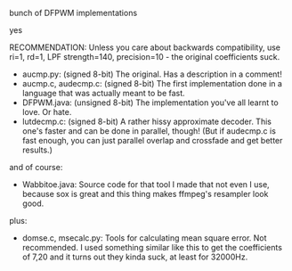 bunch of DFPWM implementations

yes

RECOMMENDATION: Unless you care about backwards compatibility, use ri=1, rd=1, LPF strength=140, precision=10 - the original coefficients suck.

* aucmp.py: (signed 8-bit) The original. Has a description in a comment!
* aucmp.c, audecmp.c: (signed 8-bit) The first implementation done in a language that was actually meant to be fast.
* DFPWM.java: (unsigned 8-bit) The implementation you've all learnt to love. Or hate.
* lutdecmp.c: (signed 8-bit) A rather hissy approximate decoder. This one's faster and can be done in parallel, though! (But if audecmp.c is fast enough, you can just parallel overlap and crossfade and get better results.)

and of course:

* Wabbitoe.java: Source code for that tool I made that not even I use, because sox is great and this thing makes ffmpeg's resampler look good.

plus:

* domse.c, msecalc.py: Tools for calculating mean square error. Not recommended. I used something similar like this to get the coefficients of 7,20 and it turns out they kinda suck, at least for 32000Hz.


